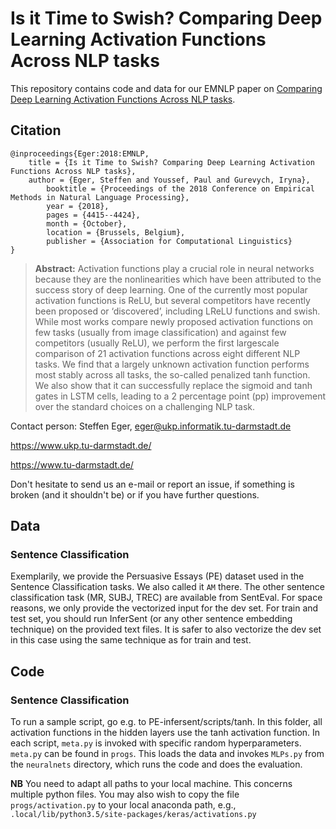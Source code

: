# Is it Time to Swish? Comparing Deep Learning Activation Functions Across NLP tasks 

This repository contains code and data for our EMNLP paper on [Comparing Deep Learning Activation Functions Across NLP tasks](http://aclweb.org/anthology/D18-1472). 

## Citation 

```
@inproceedings{Eger:2018:EMNLP,
	title = {Is it Time to Swish? Comparing Deep Learning Activation Functions Across NLP tasks},
	author = {Eger, Steffen and Youssef, Paul and Gurevych, Iryna},
        booktitle = {Proceedings of the 2018 Conference on Empirical Methods in Natural Language Processing},
        year = {2018},
        pages = {4415--4424},
        month = {October},
        location = {Brussels, Belgium},
        publisher = {Association for Computational Linguistics}
}
```
> **Abstract:** Activation functions play a crucial role in neural networks because they are the nonlinearities which have been attributed to the success story of deep learning. One of the currently most popular activation functions is ReLU, but several competitors have recently been proposed or ‘discovered’, including LReLU functions and swish. While most works compare newly proposed activation functions on few tasks (usually from image classification) and against few competitors (usually ReLU), we perform the first largescale comparison of 21 activation functions across eight different NLP tasks. We find that a largely unknown activation function performs most stably across all tasks, the so-called penalized tanh function. We also show that it can successfully replace the sigmoid and tanh gates in LSTM cells, leading to a 2 percentage point (pp) improvement over the standard choices on a challenging NLP task. 


Contact person: Steffen Eger, eger@ukp.informatik.tu-darmstadt.de

https://www.ukp.tu-darmstadt.de/

https://www.tu-darmstadt.de/


Don't hesitate to send us an e-mail or report an issue, if something is broken (and it shouldn't be) or if you have further questions.

## Data

### Sentence Classification

Exemplarily, we provide the Persuasive Essays (PE) dataset used in the Sentence Classification tasks. We also called it ``AM`` there.
The other sentence classification task (MR, SUBJ, TREC) are available from SentEval. For space reasons, we only provide the vectorized input for the dev set. For train and test set, you should run InferSent (or any other sentence embedding technique) on the provided text files. It is safer to also vectorize the dev set in this case using the same technique as for train and test.

## Code

### Sentence Classification

To run a sample script, go e.g. to PE-infersent/scripts/tanh. In this folder, all activation functions in the hidden layers use the tanh activation function. In each script, ``meta.py`` is invoked with specific random hyperparameters. ``meta.py`` can be found in ``progs``. This loads the data and invokes ``MLPs.py`` from the ``neuralnets`` directory, which runs the code and does the evaluation. 

**NB** You need to adapt all paths to your local machine. This concerns multiple python files. You may also wish to copy the file ``progs/activation.py`` to your local anaconda path, e.g., ``.local/lib/python3.5/site-packages/keras/activations.py``

